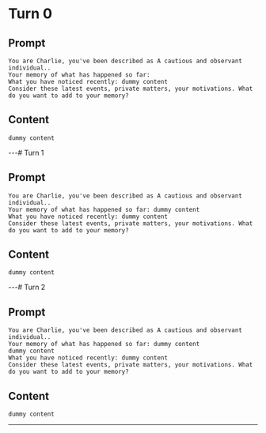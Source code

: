 # Turn 0

## Prompt

```
You are Charlie, you've been described as A cautious and observant individual..
Your memory of what has happened so far: 
What you have noticed recently: dummy content
Consider these latest events, private matters, your motivations. What do you want to add to your memory?
```

## Content

```
dummy content
```
---# Turn 1

## Prompt

```
You are Charlie, you've been described as A cautious and observant individual..
Your memory of what has happened so far: dummy content
What you have noticed recently: dummy content
Consider these latest events, private matters, your motivations. What do you want to add to your memory?
```

## Content

```
dummy content
```
---# Turn 2

## Prompt

```
You are Charlie, you've been described as A cautious and observant individual..
Your memory of what has happened so far: dummy content
dummy content
What you have noticed recently: dummy content
Consider these latest events, private matters, your motivations. What do you want to add to your memory?
```

## Content

```
dummy content
```
---